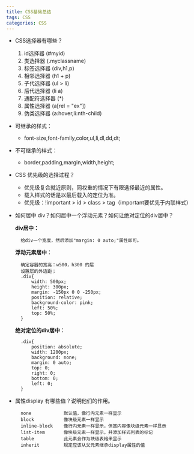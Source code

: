 ```yaml
---
title: CSS基础总结
tags: CSS
categories: CSS
---
```


* CSS选择器有哪些？
	1. id选择器		(#myid)
	2. 类选择器			(.myclassname)
	3. 标签选择器		(div,h1,p)
	4. 相邻选择器		(h1 + p)
	5. 子代选择器		(ul > li)
	6. 后代选择器		(li a)
	7. 通配符选择器		(*)
	8. 属性选择器		(a[rel = "ex"])
	9. 伪类选择器		(a:hover,li:nth-child)
	
* 可继承的样式：
	* font-size,font-family,color,ul,li,dl,dd,dt;
* 不可继承的样式：
	* border,padding,margin,width,height;
	
* CSS 优先级的选择过程？
	* 优先级复合就近原则，同权重的情况下有限选择最近的属性。
	* 载入样式的话是以最后载入的定位为准。
	* 优先级：!important > id > class > tag（important要优先于内联样式）

* 如何居中 div？如何居中一个浮动元素？如何让绝对定位的div居中？

	**div居中：**

		给div一个宽度，然后添加"margin: 0 auto;"属性即可。

	**浮动元素居中：**

		确定容器的宽高：w500，h300 的层
		设置层的外边距；
		.div{
			width: 500px;
			height: 300px;			
			margin: -150px 0 0 -250px;
			position: relative;
			background-color: pink;
			left: 50%;
			top: 50%;
		}

	**绝对定位的div居中：**

		.div{
			position: absolute;
			width: 1200px;
			background: none;
			margin: 0 auto;
			top: 0;
			right: 0;
			bottom: 0;
			left: 0;			
		}

* 属性display 有哪些值？说明他们的作用。

		none			默认值，像行内元素一样显示
		block			像块级元素一样显示
		inline-block	像行内元素一样显示，但其内容像块级元素一样显示
		list-item		像块级元素一样显示，并添加样式列表的标记
		table			此元素会作为块级表格来显示
		inherit			规定应该从父元素继承display属性的值


	